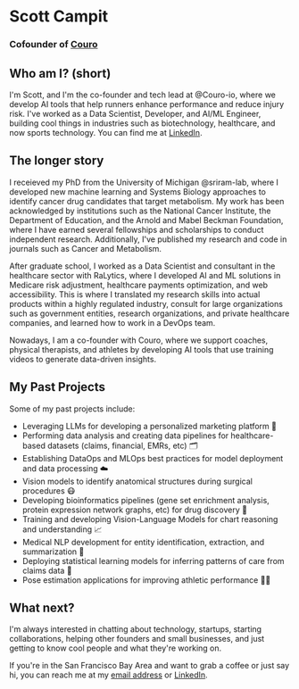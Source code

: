 # Scott Campit 
### Cofounder of [Couro](https://www.couro.io/)


## Who am I? (short)
I'm Scott, and I'm the co-founder and tech lead at @Couro-io, where we develop AI tools that help runners enhance performance and reduce injury risk. I've worked as a Data Scientist, Developer, and AI/ML Engineer, building cool things in industries such as biotechnology, healthcare, and now sports technology. You can find me at [LinkedIn](https://www.linkedin.com/in/scottcampit/).

## The longer story
I receieved my PhD from the University of Michigan @sriram-lab, where I developed new machine learning and Systems Biology approaches to identify cancer drug candidates that target metabolism. My work has been acknowledged by institutions such as the National Cancer Institute, the Department of Education, and the Arnold and Mabel Beckman Foundation, where I have earned several fellowships and scholarships to conduct independent research. Additionally, I've published my research and code in journals such as Cancer and Metabolism.
    
After graduate school, I worked as a Data Scientist and consultant in the healthcare sector with RaLytics, where I developed AI and ML solutions in Medicare risk adjustment, healthcare payments optimization, and web accessibility. This is where I translated my research skills into actual products within a highly regulated industry, consult for large organizations such as government entities, research organizations, and private healthcare companies, and learned how to work in a DevOps team.   

Nowadays, I am a co-founder with Couro, where we support coaches, physical therapists, and athletes by developing AI tools that use training videos to generate data-driven insights. 

## My Past Projects
Some of my past projects include:
* Leveraging LLMs for developing a personalized marketing platform 📧
* Performing data analysis and creating data pipelines for healthcare-based datasets (claims, financial, EMRs, etc) 🗂️
* Establishing DataOps and MLOps best practices for model deployment and data processing ☁️
* Vision models to identify anatomical structures during surgical procedures 😷
* Developing bioinformatics pipelines (gene set enrichment analysis, protein expression network graphs, etc) for drug discovery 💊
* Training and developing Vision-Language Models for chart reasoning and understanding 📈 
* Medical NLP development for entity identification, extraction, and summarization 📄
* Deploying statistical learning models for inferring patterns of care from claims data 🏥
* Pose estimation applications for improving athletic performance 🏃‍♀️

## What next?
I'm always interested in chatting about technology, startups, starting collaborations, helping other founders and small businesses, and just getting to know cool people and what they're working on. 

If you're in the San Francisco Bay Area and want to grab a coffee or just say hi, you can reach me at my [email address](scottcampit@gmail.com) or [LinkedIn](https://www.linkedin.com/in/scottcampit/).
